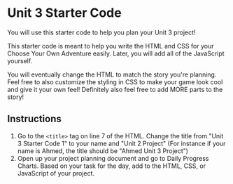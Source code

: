 # Unit 3 Starter Code 

You will use this starter code to help you plan your Unit 3 project! 

This starter code is meant to help you write the HTML and CSS for your Choose Your Own Adventure easily. Later, you will add all of the JavaScript yourself.

You will eventually change the HTML to match the story you're planning. Feel free to also customize the styling in CSS to make your game look cool and give it your own feel! Definitely also feel free to add MORE parts to the story!

## Instructions
1. Go to the `<title>` tag on line 7 of the HTML. Change the title from "Unit 3 Starter Code 1" to your name and "Unit 2 Project" (For instance if your name is Ahmed, the title should be "Ahmed Unit 3 Project")
2. Open up your project planning document and go to Daily Progress Charts. Based on your task for the day, add to the HTML, CSS, or JavaScript of your project.




